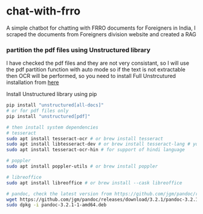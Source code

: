 # chat-with-frro
A simple chatbot for chatting with FRRO documents for Foreigners in India, I scraped the documents from Foreigners division website and created a RAG


### partition the pdf files using Unstructured library

I have checked the pdf files and they are not very consistant, so I will use the pdf partition function with auto mode so if the text is not extractable then OCR will be performed, so you need to install Full Unstrcutured installation from [here](https://docs.unstructured.io/open-source/installation/full-installation)

Install Unstructured library using pip
```bash
pip install "unstructured[all-docs]"
# or for pdf files only
pip install "unstructured[pdf]"

# then install system dependencies
# tesseract
sudo apt install tesseract-ocr # or brew install tesseract
sudo apt install libtesseract-dev # or brew install tesseract-lang # you will need to set the TESSDATA_PREFIX environment variable to the directory containing the tessdata directory
sudo apt install tesseract-ocr-hin # for support of hindi language

# poppler
sudo apt install poppler-utils # or brew install poppler

# libreoffice
sudo apt install libreoffice # or brew install --cask libreoffice

# pandoc, check the latest version from https://github.com/jgm/pandoc/releases
wget https://github.com/jgm/pandoc/releases/download/3.2.1/pandoc-3.2.1-1-amd64.deb
sudo dpkg -i pandoc-3.2.1-1-amd64.deb

```